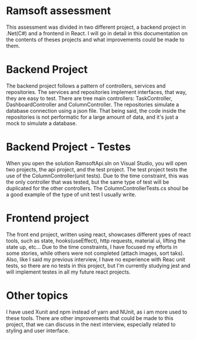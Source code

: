 
# Ramsoft assessment

This assessment was divided in two different project, a backend project in .Net(C#) and a frontend in React. I will go in detail in this documentation on the contents of theses projects and what improvements could be made to them.

# Backend Project

The backend project follows a pattern of controllers, services and repositories. The services and repositories implement interfaces, that way, they are easy to test. There are tree main controllers: TaskController, DashboardController and ColumnController. The repositories simulate a database connection using a json file. That being said, the code inside the repositories is not performatic for a large amount of data, and it's just a mock to simulate a database.

# Backend Project  - Testes

When you open the solution RamsoftApi.sln on Visual Studio, you will open two projects, the api project, and the test project. The test project tests the use of the ColumnController(unit tests). Due to the time constraint, this was the only controller that was tested, but the same type of test will be duplicated for the other controllers. The ColumnControllerTests.cs shoul be a good example of the type of unit test I usually write.

# Frontend project

The front end project, written using react, showcases different ypes of react tools, such as state, hooks(useEffect), http requests, material ui, lifting the state up, etc... Due to the time constraints, I have focused my efforts in some stories, while others were not completed (attach images, sort taks). Also, like I said my previous interview, I have no experience with Reac unit tests, so there are no tests in this project, but I'm currently studying jest and will implement testes in all my future react projects.

# Other topics

I have used Xunit and npm instead of yarn and NUnit, as i am more used to these tools.
There are other improvements that could be made to this project, that we can discuss in the next interview, especially related to styling and user interface.
